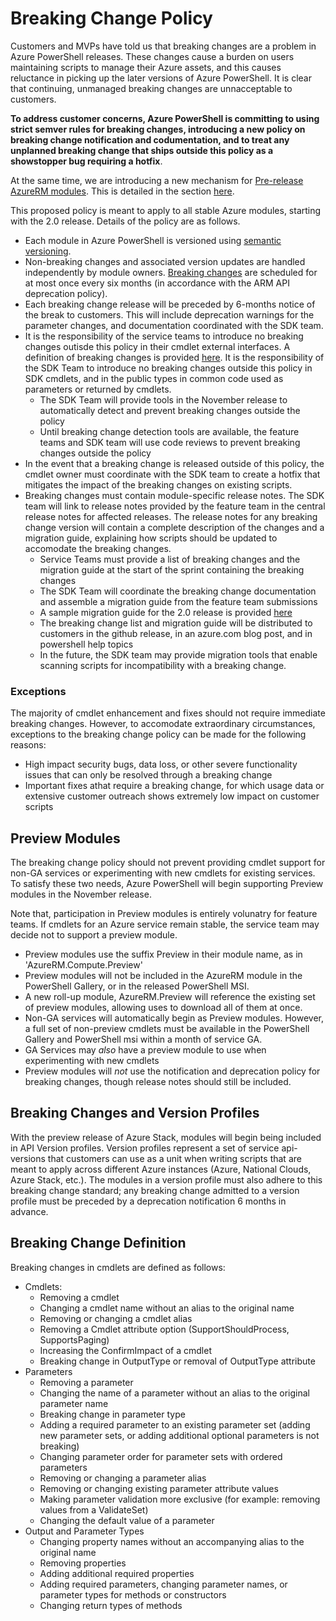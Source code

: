 # Breaking Change Policy

Customers and MVPs have told us that breaking changes are a problem in Azure PowerShell releases.  These changes cause a burden on users maintaining scripts to manage their Azure assets, and this causes reluctance in picking up the later versions of Azure PowerShell. It is clear that continuing, unmanaged breaking changes are unnacceptable to customers. 

**To address customer concerns, Azure PowerShell is committing to using strict semver rules for breaking changes, introducing a new policy on breaking change notification and codumentation, and to treat any unplanned breaking change that ships outside this policy as a showstopper bug requiring a hotfix**.

At the same time, we are introducing a new mechanism for [Pre-release AzureRM modules](#preview-modules).  This is detailed in the section [here](#preview-modules).

This proposed policy is meant to apply to all stable Azure modules, starting with the 2.0 release. Details of the policy are as follows.
- Each module in Azure PowerShell is versioned using [semantic versioning](http://semver.org).
- Non-breaking changes and associated version updates are handled independently by module owners.  [Breaking changes](#breaking-change-definition) are scheduled for at most once every six months (in accordance with the ARM API deprecation policy).
- Each breaking change release will be preceded by 6-months notice of the break to customers.  This will include deprecation warnings for the parameter changes, and documentation coordinated with the SDK team.
- It is the responsibility of the service teams to introduce no breaking changes outisde this policy in their cmdlet external interfaces.  A definition of breaking changes is provided [here](#breaking-change-definition).  It is the responsibility of the SDK Team to introduce no breaking changes outside this policy in SDK cmdlets, and in the public types in common code used as parameters or returned by cmdlets.
  - The SDK Team will provide tools in the November release to automatically detect and prevent breaking changes outside the policy
  - Until breaking change detection tools are available, the feature teams and SDK team will use code reviews to prevent breaking changes outside the policy
- In the event that a breaking change is released outside of this policy, the cmdlet owner must coordinate with the SDK team to create a hotfix that mitigates the impact of the breaking changes on existing scripts.
- Breaking changes must contain module-specific release notes.  The SDK team will link to release notes provided by the feature team in the central release notes for affected releases. The release notes for any breaking change version will contain a complete description of the changes and a migration guide, explaining how scripts should be updated to accomodate the breaking changes.
  - Service Teams must provide a list of breaking changes and the migration guide at the start of the sprint containing the breaking changes
  - The SDK Team will coordinate the breaking change documentation and assemble a migration guide from the feature team submissions
  - A sample migration guide for the 2.0 release is provided [here](https://github.com/Azure/azure-powershell/blob/dev/documentation/release-notes/migration-guide.2.0.0.md)
  - The breaking change list and migration guide will be distributed to customers in the github release, in an azure.com blog post, and in powershell help topics
  - In the future, the SDK team may provide migration tools that enable scanning scripts for incompatibility with a breaking change.

### Exceptions
The majority of cmdlet enhancement and fixes should not require immediate breaking changes.  However, to accomodate extraordinary circumstances, exceptions to the breaking change policy can be made for the following reasons:
- High impact security bugs, data loss, or other severe functionality issues that can only be resolved through a breaking change
- Important fixes athat require a breaking change, for which usage data or extensive customer outreach shows extremely low impact on customer scripts

##  Preview Modules

The breaking change policy should not prevent providing cmdlet support for non-GA services or experimenting with new cmdlets for existing services.  To satisfy these two needs, Azure PowerShell will begin supporting Preview modules in the November release.

Note that, participation in Preview modules is entirely volunatry for feature teams.  If cmdlets for an Azure service remain stable, the service team may decide not to support a preview module.

- Preview modules use the suffix Preview in their module name, as in 'AzureRM.Compute.Preview' 
- Preview modules will not be included in the AzureRM module in the PowerShell Gallery, or in the released PowerShell MSI.
- A new roll-up module, AzureRM.Preview will reference the existing set of preview modules, allowing uses to download all of them at once.
- Non-GA services will automatically begin as Preview modules. However, a full set of non-preview cmdlets must be available in the PowerShell Gallery and PowerShell msi within a month of service GA.
- GA Services may *also* have a preview module to use when experimenting with new cmdlets
- Preview modules will *not* use the notification and deprecation policy for breaking changes, though release notes should still be included.

## Breaking Changes and Version Profiles
With the preview release of Azure Stack, modules will begin being included in API Version profiles.  Version profiles represent a set of service api-versions that customers can use as a unit when writing scripts that are meant to apply across different Azure instances (Azure, National Clouds, Azure Stack, etc.).  The modules in a version profile must also adhere to this breaking change standard; any breaking change admitted to a version profile must be preceded by a deprecation notification 6 months in advance.

## Breaking Change Definition

Breaking changes in cmdlets are defined as follows:

  - Cmdlets: 
    - Removing a cmdlet
    - Changing a cmdlet name without an alias to the original name
    - Removing or changing a cmdlet alias
    - Removing a Cmdlet attribute option (SupportShouldProcess, SupportsPaging)
    - Increasing the ConfirmImpact of a cmdlet
    - Breaking change in OutputType or removal of OutputType attribute
  - Parameters
    - Removing a parameter
    - Changing the name of a parameter without an alias to the original parameter name
    - Breaking change in parameter type
    - Adding a required parameter to an existing parameter set (adding new parameter sets, or adding additional optional parameters is not breaking)
    - Changing parameter order for parameter sets with ordered parameters
    - Removing or changing a parameter alias
    - Removing or changing existing parameter attribute values
    - Making parameter validation more exclusive (for example: removing values from a ValidateSet)
    - Changing the default value of a parameter
  - Output and Parameter Types
    - Changing property names without an accompanying alias to the original name
    - Removing properties
    - Adding additional required properties
    - Adding required parameters, changing parameter names, or parameter types for methods or constructors
    - Changing return types of methods


